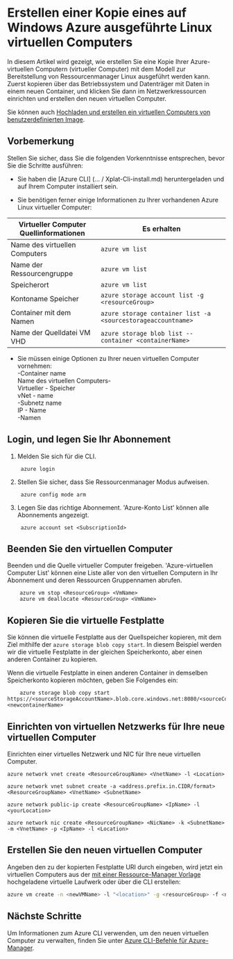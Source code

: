 <properties
    pageTitle="Erstellen Sie eine Kopie Ihrer Azure Linux virtueller Computer | Microsoft Azure"
    description="Informationen Sie zum Erstellen einer Kopie Ihrer Linux Azure-virtuellen Computern im Bereitstellungsmodell Ressourcenmanager"
    services="virtual-machines-linux"
    documentationCenter=""
    authors="cynthn"
    manager="timlt"
    tags="azure-resource-manager"/>

<tags
    ms.service="virtual-machines-linux"
    ms.workload="infrastructure-services"
    ms.tgt_pltfrm="vm-linux"
    ms.devlang="na"
    ms.topic="article"
    ms.date="07/28/2016"
    ms.author="cynthn"/>

# <a name="create-a-copy-of-a-linux-virtual-machine-running-on-azure"></a>Erstellen einer Kopie eines auf Windows Azure ausgeführte Linux virtuellen Computers


In diesem Artikel wird gezeigt, wie erstellen Sie eine Kopie Ihrer Azure-virtuellen Computern (virtueller Computer) mit dem Modell zur Bereitstellung von Ressourcenmanager Linux ausgeführt werden kann. Zuerst kopieren über das Betriebssystem und Datenträger mit Daten in einem neuen Container, und klicken Sie dann im Netzwerkressourcen einrichten und erstellen den neuen virtuellen Computer.

Sie können auch [Hochladen und erstellen ein virtuellen Computers von benutzerdefinierten Image](virtual-machines-linux-upload-vhd.md).


## <a name="before-you-begin"></a>Vorbemerkung

Stellen Sie sicher, dass Sie die folgenden Vorkenntnisse entsprechen, bevor Sie die Schritte ausführen:

- Sie haben die [Azure CLI] (... / Xplat-Cli-install.md) heruntergeladen und auf Ihrem Computer installiert sein. 

- Sie benötigen ferner einige Informationen zu Ihrer vorhandenen Azure Linux virtueller Computer:

| Virtueller Computer Quellinformationen | Es erhalten |
|------------|-----------------|
| Name des virtuellen Computers | `azure vm list` |
| Name der Ressourcengruppe | `azure vm list` |
| Speicherort | `azure vm list` |
| Kontoname Speicher | `azure storage account list -g <resourceGroup>` |
| Container mit dem Namen | `azure storage container list -a <sourcestorageaccountname>` |
| Name der Quelldatei VM VHD | `azure storage blob list --container <containerName>` |



- Sie müssen einige Optionen zu Ihrer neuen virtuellen Computer vornehmen:   <br> -Container name   <br> Name des virtuellen Computers-   <br> Virtueller - Speicher   <br> vNet - name   <br> -Subnetz name   <br> IP - Name   <br> -Namen
    

## <a name="login-and-set-your-subscription"></a>Login, und legen Sie Ihr Abonnement

1. Melden Sie sich für die CLI.
        
        azure login

2. Stellen Sie sicher, dass Sie Ressourcenmanager Modus aufweisen.
    
        azure config mode arm

3. Legen Sie das richtige Abonnement. 'Azure-Konto List' können alle Abonnements angezeigt.

        azure account set <SubscriptionId>



## <a name="stop-the-vm"></a>Beenden Sie den virtuellen Computer 

Beenden und die Quelle virtueller Computer freigeben. 'Azure-virtuellen Computer List' können eine Liste aller von den virtuellen Computern in Ihr Abonnement und deren Ressourcen Gruppennamen abrufen.
    
        azure vm stop <ResourceGroup> <VmName>
        azure vm deallocate <ResourceGroup> <VmName>




## <a name="copy-the-vhd"></a>Kopieren Sie die virtuelle Festplatte


Sie können die virtuelle Festplatte aus der Quellspeicher kopieren, mit dem Ziel mithilfe der `azure storage blob copy start`. In diesem Beispiel werden wir die virtuelle Festplatte in der gleichen Speicherkonto, aber einen anderen Container zu kopieren.

Wenn die virtuelle Festplatte in einen anderen Container in demselben Speicherkonto kopieren möchten, geben Sie Folgendes ein:

        azure storage blob copy start https://<sourceStorageAccountName>.blob.core.windows.net:8080/<sourceContainerName>/<SourceVHDFileName.vhd> <newcontainerName>
        

## <a name="set-up-the-virtual-network-for-your-new-vm"></a>Einrichten von virtuellen Netzwerks für Ihre neue virtuellen Computer

Einrichten einer virtuelles Netzwerk und NIC für Ihre neue virtuellen Computer. 

    azure network vnet create <ResourceGroupName> <VnetName> -l <Location>

    azure network vnet subnet create -a <address.prefix.in.CIDR/format> <ResourceGroupName> <VnetName> <SubnetName>

    azure network public-ip create <ResourceGroupName> <IpName> -l <yourLocation>

    azure network nic create <ResourceGroupName> <NicName> -k <SubnetName> -m <VnetName> -p <IpName> -l <Location>


## <a name="create-the-new-vm"></a>Erstellen Sie den neuen virtuellen Computer 

Angeben den zu der kopierten Festplatte URI durch eingeben, wird jetzt ein virtuellen Computers aus der [mit einer Ressource-Manager Vorlage](https://github.com/Azure/azure-quickstart-templates/tree/master/201-vm-from-specialized-vhd) hochgeladene virtuelle Laufwerk oder über die CLI erstellen:

```bash
azure vm create -n <newVMName> -l "<location>" -g <resourceGroup> -f <newNicName> -z "<vmSize>" -d https://<storageAccountName>.blob.core.windows.net/<containerName/<fileName.vhd> -y Linux
```



## <a name="next-steps"></a>Nächste Schritte

Um Informationen zum Azure CLI verwenden, um den neuen virtuellen Computer zu verwalten, finden Sie unter [Azure CLI-Befehle für Azure-Manager](azure-cli-arm-commands.md).
